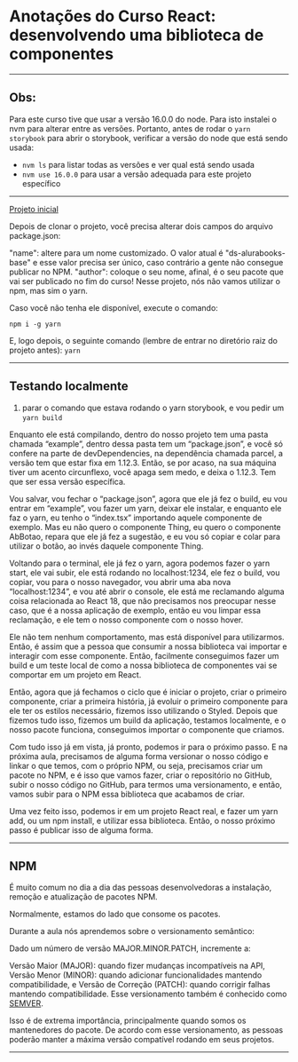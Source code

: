 # Anotações do Curso React: desenvolvendo uma biblioteca de componentes

---
## Obs:
Para este curso tive que usar a versão 16.0.0 do node. Para isto instalei o nvm para alterar entre as versões. 
Portanto, antes de rodar o ```yarn storybook``` para abrir o storybook, verificar a versão do node que está sendo usada:
- ```nvm ls``` para listar todas as versões e ver qual está sendo usada
- ```nvm use 16.0.0``` para usar a versão adequada para este projeto específico

---

[Projeto inicial](https://github.com/viniciosneves/ds-alurabooks-base)

Depois de clonar o projeto, você precisa alterar dois campos do arquivo package.json:

"name": altere para um nome customizado. O valor atual é "ds-alurabooks-base" e esse valor precisa ser único, caso contrário a gente não consegue publicar no NPM.
"author": coloque o seu nome, afinal, é o seu pacote que vai ser publicado no fim do curso!
Nesse projeto, nós não vamos utilizar o npm, mas sim o yarn.

Caso você não tenha ele disponível, execute o comando:

```npm i -g yarn```

E, logo depois, o seguinte comando (lembre de entrar no diretório raiz do projeto antes): ```yarn```

---

## Testando localmente
1. parar o comando que estava rodando o yarn storybook, e vou pedir um ```yarn build```

Enquanto ele está compilando, dentro do nosso projeto tem uma pasta chamada “example”, dentro dessa pasta tem um “package.json”, e você só confere na parte de devDependencies, na dependência chamada parcel, a versão tem que estar fixa em 1.12.3. Então, se por acaso, na sua máquina tiver um acento circunflexo, você apaga sem medo, e deixa o 1.12.3. Tem que ser essa versão específica.

Vou salvar, vou fechar o “package.json”, agora que ele já fez o build, eu vou entrar em “example”, vou fazer um yarn, deixar ele instalar, e enquanto ele faz o yarn, eu tenho o “index.tsx” importando aquele componente de exemplo. Mas eu não quero o componente Thing, eu quero o componente AbBotao, repara que ele já fez a sugestão, e eu vou só copiar e colar para utilizar o botão, ao invés daquele componente Thing.

 Voltando para o terminal, ele já fez o yarn, agora podemos fazer o yarn start, ele vai subir, ele está rodando no localhost:1234, ele fez o build, vou copiar, vou para o nosso navegador, vou abrir uma aba nova “localhost:1234”, e vou até abrir o console, ele está me reclamando alguma coisa relacionada ao React 18, que não precisamos nos preocupar nesse caso, que é a nossa aplicação de exemplo, então eu vou limpar essa reclamação, e ele tem o nosso componente com o nosso hover.

Ele não tem nenhum comportamento, mas está disponível para utilizarmos. Então, é assim que a pessoa que consumir a nossa biblioteca vai importar e interagir com esse componente. Então, facilmente conseguimos fazer um build e um teste local de como a nossa biblioteca de componentes vai se comportar em um projeto em React.

Então, agora que já fechamos o ciclo que é iniciar o projeto, criar o primeiro componente, criar a primeira história, já evoluir o primeiro componente para ele ter os estilos necessário, fizemos isso utilizando o Styled. Depois que fizemos tudo isso, fizemos um build da aplicação, testamos localmente, e o nosso pacote funciona, conseguimos importar o componente que criamos.

Com tudo isso já em vista, já pronto, podemos ir para o próximo passo. E na próxima aula, precisamos de alguma forma versionar o nosso código e linkar o que temos, com o próprio NPM, ou seja, precisamos criar um pacote no NPM, e é isso que vamos fazer, criar o repositório no GitHub, subir o nosso código no GitHub, para termos uma versionamento, e então, vamos subir para o NPM essa biblioteca que acabamos de criar.

Uma vez feito isso, podemos ir em um projeto React real, e fazer um yarn add, ou um npm install, e utilizar essa biblioteca. Então, o nosso próximo passo é publicar isso de alguma forma.

---

## NPM

É muito comum no dia a dia das pessoas desenvolvedoras a instalação, remoção e atualização de pacotes NPM.

Normalmente, estamos do lado que consome os pacotes.

Durante a aula nós aprendemos sobre o versionamento semântico:

Dado um número de versão MAJOR.MINOR.PATCH, incremente a:

Versão Maior (MAJOR): quando fizer mudanças incompatíveis na API,
Versão Menor (MINOR): quando adicionar funcionalidades mantendo compatibilidade, e
Versão de Correção (PATCH): quando corrigir falhas mantendo compatibilidade.
Esse versionamento também é conhecido como [SEMVER](https://semver.org/lang/pt-BR/).

Isso é de extrema importância, principalmente quando somos os mantenedores do pacote. De acordo com esse versionamento, as pessoas poderão manter a máxima versão compatível rodando em seus projetos.

---
